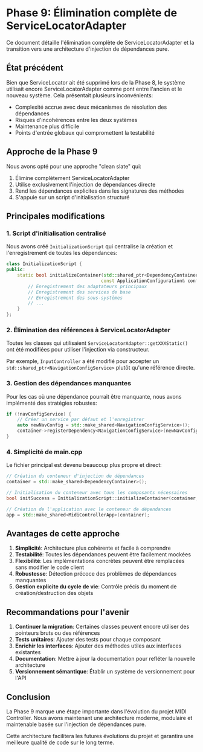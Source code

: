 # Phase 9: Élimination complète de ServiceLocatorAdapter

Ce document détaille l'élimination complète de ServiceLocatorAdapter et la transition vers une architecture d'injection de dépendances pure.

## État précédent

Bien que ServiceLocator ait été supprimé lors de la Phase 8, le système utilisait encore ServiceLocatorAdapter comme pont entre l'ancien et le nouveau système. Cela présentait plusieurs inconvénients:

- Complexité accrue avec deux mécanismes de résolution des dépendances
- Risques d'incohérences entre les deux systèmes
- Maintenance plus difficile
- Points d'entrée globaux qui compromettent la testabilité

## Approche de la Phase 9

Nous avons opté pour une approche "clean slate" qui:

1. Élimine complètement ServiceLocatorAdapter
2. Utilise exclusivement l'injection de dépendances directe
3. Rend les dépendances explicites dans les signatures des méthodes
4. S'appuie sur un script d'initialisation structuré

## Principales modifications

### 1. Script d'initialisation centralisé

Nous avons créé `InitializationScript` qui centralise la création et l'enregistrement de toutes les dépendances:

```cpp
class InitializationScript {
public:
    static bool initializeContainer(std::shared_ptr<DependencyContainer> container, 
                                   const ApplicationConfiguration& config) {
        // Enregistrement des adaptateurs principaux
        // Enregistrement des services de base
        // Enregistrement des sous-systèmes
        // ...
    }
};
```

### 2. Élimination des références à ServiceLocatorAdapter

Toutes les classes qui utilisaient `ServiceLocatorAdapter::getXXXStatic()` ont été modifiées pour utiliser l'injection via constructeur.

Par exemple, `InputController` a été modifié pour accepter un `std::shared_ptr<NavigationConfigService>` plutôt qu'une référence directe.

### 3. Gestion des dépendances manquantes

Pour les cas où une dépendance pourrait être manquante, nous avons implémenté des stratégies robustes:

```cpp
if (!navConfigService) {
    // Créer un service par défaut et l'enregistrer
    auto newNavConfig = std::make_shared<NavigationConfigService>();
    container->registerDependency<NavigationConfigService>(newNavConfig);
}
```

### 4. Simplicité de main.cpp

Le fichier principal est devenu beaucoup plus propre et direct:

```cpp
// Création du conteneur d'injection de dépendances
container = std::make_shared<DependencyContainer>();

// Initialisation du conteneur avec tous les composants nécessaires
bool initSuccess = InitializationScript::initializeContainer(container, appConfig);

// Création de l'application avec le conteneur de dépendances
app = std::make_shared<MidiControllerApp>(container);
```

## Avantages de cette approche

1. **Simplicité**: Architecture plus cohérente et facile à comprendre
2. **Testabilité**: Toutes les dépendances peuvent être facilement mockées
3. **Flexibilité**: Les implémentations concrètes peuvent être remplacées sans modifier le code client
4. **Robustesse**: Détection précoce des problèmes de dépendances manquantes
5. **Gestion explicite du cycle de vie**: Contrôle précis du moment de création/destruction des objets

## Recommandations pour l'avenir

1. **Continuer la migration**: Certaines classes peuvent encore utiliser des pointeurs bruts ou des références
2. **Tests unitaires**: Ajouter des tests pour chaque composant
3. **Enrichir les interfaces**: Ajouter des méthodes utiles aux interfaces existantes
4. **Documentation**: Mettre à jour la documentation pour refléter la nouvelle architecture
5. **Versionnement sémantique**: Établir un système de versionnement pour l'API

## Conclusion

La Phase 9 marque une étape importante dans l'évolution du projet MIDI Controller. Nous avons maintenant une architecture moderne, modulaire et maintenable basée sur l'injection de dépendances pure.

Cette architecture facilitera les futures évolutions du projet et garantira une meilleure qualité de code sur le long terme.